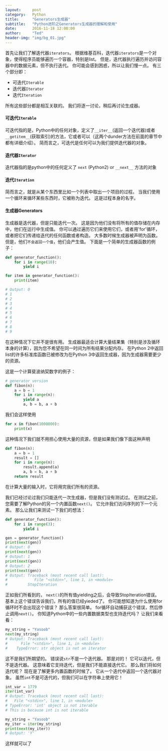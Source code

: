 ```yaml
---
layout:     post
category:   Python
title:      "Generators生成器"
subtitle:   "Python进阶之Generators生成器的理解和使用"
date:       2016-11-18 12:00:00
author:     "Ted"
header-img: "img/bg_01.jpg"
---
```


首先让我们了解迭代器`iterators`。 根据维基百科，迭代器`iterators`是一个对象，使得程序员能够遍历一个容器，特别是list。 但是，迭代器执行遍历并访问容器中的数据元素，但不执行迭代。 你可能会感到困惑，所以让我们慢一点。 有三个部分即：

- 可迭代`Iterable`
- 迭代器`Iterator`
- 迭代`Iteration`

所有这些部分都是相互关联的。 我们将逐一讨论，稍后再讨论生成器。

#### 可迭代`Iterable`

可迭代指的是，Python中的任何对象，定义了`__iter__`(返回一个迭代器)或者`__getitem__`(获取索引)的方法，它或者可以（这两个dunder方法在前面的章节中都有详细介绍）。 简而言之，可迭代是任何可以为我们提供迭代器的对象。

#### 迭代器`Iterator`

迭代器指的是python中的任何定义了 `next` (Python2) or `__next__` 方法的对象

#### 迭代`Iteration`

简而言之，就是从某个东西里比如一个列表中取出一个项目的过程。 当我们使用一个循环来循环某些东西时，它被称为迭代。 这是过程本身的名字。

#### 生成器Generators

生成器是迭代器，但是只能迭代一次。 这是因为他们没有将所有的值存储在内存中，他们在运行中生成值。 你可以通过遍历它们来使用它们，或者用'for'循环，或者把它们传递给迭代的任何函数或者构造。 大多数时候生成器被声明为函数。 但是，他们`不会返回一个值`，他们会产生值。 下面是一个简单的生成器函数的例子：

```python
def generator_function():
    for i in range(10):
        yield i

for item in generator_function():
    print(item)

# Output: 0
# 1
# 2
# 3
# 4
# 5
# 6
# 7
# 8
# 9
```

在这种情况下它并不是很有用。 生成器最适合计算大量结果集（特别是涉及循环本身的计算），因为您不希望在同一时间为所有结果分配内存。 在Python 2中返回list的许多标准库函数已被修改为在Python 3中返回生成器，因为生成器需要更少的资源。

这是一个计算斐波纳契数字的例子：

```python
# generator version
def fibon(n):
    a = b = 1
    for i in range(n):
        yield a
        a, b = b, a + b
```

我们会这样使用

```python
for x in fibon(1000000):
    print(x)
```

这种情况下我们就不用担心使用大量的资源，但是如果我们像下面这种声明

```python
def fibon(n):
    a = b = 1
    result = []
    for i in range(n):
        result.append(a)
        a, b = b, a + b
    return result
```

在计算大量的输入时，它将用完我们所有的资源。 

我们已经讨论过我们只能迭代一次生成器，但是我们没有测试过。 在测试之前，您需要了解Python的另一个内置函数`next()`。 它允许我们访问序列的下一个元素。 那么让我们来测试一下我们的想法：

```python
def generator_function():
    for i in range(3):
        yield i

gen = generator_function()
print(next(gen))
# Output: 0
print(next(gen))
# Output: 1
print(next(gen))
# Output: 2
print(next(gen))
# Output: Traceback (most recent call last):
#            File "<stdin>", line 1, in <module>
#         StopIteration
```

正如我们所看到的， `next()`的所有值yielding之后，会导致StopIteration错误。 基本上这个错误告诉我们，所有的值已经yieded了。 你可能想知道为什么使用for循环时不会出现这个错误？ 那么答案很简单。 for循环自动捕获这个错误，然后停止调用`next()`。 你知道Python中的一些内置数据类型也支持迭代吗？ 让我们来看看：

```python
my_string = "Yasoob"
next(my_string)
# Output: Traceback (most recent call last):
#      File "<stdin>", line 1, in <module>
#    TypeError: str object is not an iterator
```

这不是我们所期望的。 错误说`str`不是一个迭代器。 那是对的！ 它可以迭代，但不是迭代器。 这意味着它支持迭代，但是我们不能直接迭代它。 那么我们将如何迭代呢？ 现在是了解更多内置函数的时候了。 它从一个迭代中返回一个迭代器对象。 虽然`int`不是可迭代的，但我们可以在字符串上使用它！

```python
int_var = 1779
iter(int_var)
# Output: Traceback (most recent call last):
#   File "<stdin>", line 1, in <module>
# TypeError: 'int' object is not iterable
# This is because int is not iterable

my_string = "Yasoob"
my_iter = iter(my_string)
print(next(my_iter))
# Output: 'Y'
```

这样就可以了
